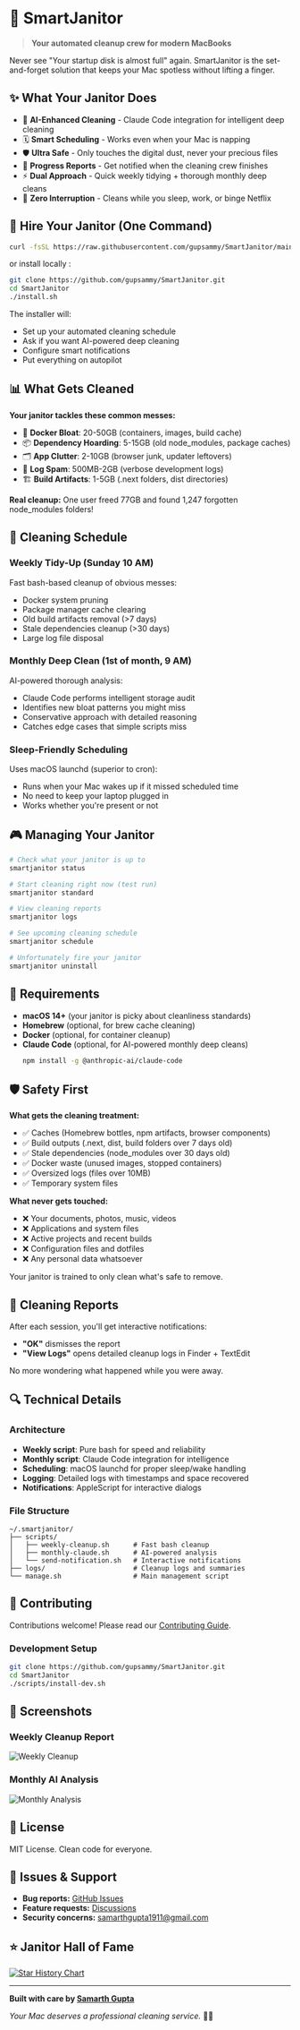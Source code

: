 # 🧹 SmartJanitor

> **Your automated cleanup crew for modern MacBooks**

Never see "Your startup disk is almost full" again. SmartJanitor is the set-and-forget solution that keeps your Mac spotless without lifting a finger.

## ✨ What Your Janitor Does

- 🤖 **AI-Enhanced Cleaning** - Claude Code integration for intelligent deep cleaning
- 🗓️ **Smart Scheduling** - Works even when your Mac is napping
- 🛡️ **Ultra Safe** - Only touches the digital dust, never your precious files
- 📱 **Progress Reports** - Get notified when the cleaning crew finishes
- ⚡ **Dual Approach** - Quick weekly tidying + thorough monthly deep cleans
- 🔄 **Zero Interruption** - Cleans while you sleep, work, or binge Netflix

## 🚀 Hire Your Janitor (One Command)

```bash
curl -fsSL https://raw.githubusercontent.com/gupsammy/SmartJanitor/main/install.sh | bash
```

or install locally :

```bash
git clone https://github.com/gupsammy/SmartJanitor.git
cd SmartJanitor
./install.sh
```

The installer will:

- Set up your automated cleaning schedule
- Ask if you want AI-powered deep cleaning
- Configure smart notifications
- Put everything on autopilot

## 📊 What Gets Cleaned

**Your janitor tackles these common messes:**

- 🐳 **Docker Bloat**: 20-50GB (containers, images, build cache)
- 📦 **Dependency Hoarding**: 5-15GB (old node_modules, package caches)
- 🗂️ **App Clutter**: 2-10GB (browser junk, updater leftovers)
- 📝 **Log Spam**: 500MB-2GB (verbose development logs)
- 🏗️ **Build Artifacts**: 1-5GB (.next folders, dist directories)

**Real cleanup:** One user freed 77GB and found 1,247 forgotten node_modules folders!

## 🧽 Cleaning Schedule

### Weekly Tidy-Up (Sunday 10 AM)

Fast bash-based cleanup of obvious messes:

- Docker system pruning
- Package manager cache clearing
- Old build artifacts removal (>7 days)
- Stale dependencies cleanup (>30 days)
- Large log file disposal

### Monthly Deep Clean (1st of month, 9 AM)

AI-powered thorough analysis:

- Claude Code performs intelligent storage audit
- Identifies new bloat patterns you might miss
- Conservative approach with detailed reasoning
- Catches edge cases that simple scripts miss

### Sleep-Friendly Scheduling

Uses macOS launchd (superior to cron):

- Runs when your Mac wakes up if it missed scheduled time
- No need to keep your laptop plugged in
- Works whether you're present or not

## 🎮 Managing Your Janitor

```bash
# Check what your janitor is up to
smartjanitor status

# Start cleaning right now (test run)
smartjanitor standard

# View cleaning reports
smartjanitor logs

# See upcoming cleaning schedule
smartjanitor schedule

# Unfortunately fire your janitor
smartjanitor uninstall
```

## 🔧 Requirements

- **macOS 14+** (your janitor is picky about cleanliness standards)
- **Homebrew** (optional, for brew cache cleaning)
- **Docker** (optional, for container cleanup)
- **Claude Code** (optional, for AI-powered monthly deep cleans)
  ```bash
  npm install -g @anthropic-ai/claude-code
  ```

## 🛡️ Safety First

**What gets the cleaning treatment:**

- ✅ Caches (Homebrew bottles, npm artifacts, browser components)
- ✅ Build outputs (.next, dist, build folders over 7 days old)
- ✅ Stale dependencies (node_modules over 30 days old)
- ✅ Docker waste (unused images, stopped containers)
- ✅ Oversized logs (files over 10MB)
- ✅ Temporary system files

**What never gets touched:**

- ❌ Your documents, photos, music, videos
- ❌ Applications and system files
- ❌ Active projects and recent builds
- ❌ Configuration files and dotfiles
- ❌ Any personal data whatsoever

Your janitor is trained to only clean what's safe to remove.

## 📱 Cleaning Reports

After each session, you'll get interactive notifications:

- **"OK"** dismisses the report
- **"View Logs"** opens detailed cleanup logs in Finder + TextEdit

No more wondering what happened while you were away.

## 🔍 Technical Details

### Architecture

- **Weekly script**: Pure bash for speed and reliability
- **Monthly script**: Claude Code integration for intelligence
- **Scheduling**: macOS launchd for proper sleep/wake handling
- **Logging**: Detailed logs with timestamps and space recovered
- **Notifications**: AppleScript for interactive dialogs

### File Structure

```
~/.smartjanitor/
├── scripts/
│   ├── weekly-cleanup.sh      # Fast bash cleanup
│   ├── monthly-claude.sh      # AI-powered analysis
│   └── send-notification.sh   # Interactive notifications
├── logs/                      # Cleanup logs and summaries
└── manage.sh                  # Main management script
```

## 🤝 Contributing

Contributions welcome! Please read our [Contributing Guide](CONTRIBUTING.md).

### Development Setup

```bash
git clone https://github.com/gupsammy/SmartJanitor.git
cd SmartJanitor
./scripts/install-dev.sh
```

## 📸 Screenshots

### Weekly Cleanup Report

![Weekly Cleanup](docs/images/weekly-notification.png)

### Monthly AI Analysis

![Monthly Analysis](docs/images/monthly-notification.png)

## 📜 License

MIT License. Clean code for everyone.

## 🐛 Issues & Support

- **Bug reports:** [GitHub Issues](https://github.com/gupsammy/SmartJanitor/issues)
- **Feature requests:** [Discussions](https://github.com/gupsammy/SmartJanitor/discussions)
- **Security concerns:** [samarthgupta1911@gmail.com](mailto:samarthgupta1911@gmail.com)

## ⭐ Janitor Hall of Fame

[![Star History Chart](https://api.star-history.com/svg?repos=gupsammy/SmartJanitor&type=Date)](https://star-history.com/#gupsammy/SmartJanitor&Date)

---

**Built with care by [Samarth Gupta](https://x.com/samarthg1911)**

_Your Mac deserves a professional cleaning service._ 🧹✨
